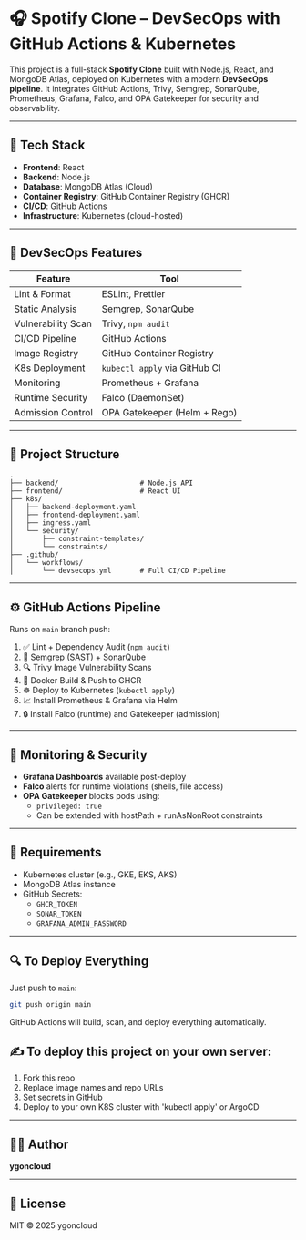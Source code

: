 # 🎧 Spotify Clone – DevSecOps with GitHub Actions & Kubernetes

This project is a full-stack **Spotify Clone** built with Node.js, React, and MongoDB Atlas, deployed on Kubernetes with a modern **DevSecOps pipeline**. It integrates GitHub Actions, Trivy, Semgrep, SonarQube, Prometheus, Grafana, Falco, and OPA Gatekeeper for security and observability.

---

## 🚀 Tech Stack

- **Frontend**: React
- **Backend**: Node.js
- **Database**: MongoDB Atlas (Cloud)
- **Container Registry**: GitHub Container Registry (GHCR)
- **CI/CD**: GitHub Actions
- **Infrastructure**: Kubernetes (cloud-hosted)

---

## 🔐 DevSecOps Features

| Feature              | Tool                          |
|---------------------|-------------------------------|
| Lint & Format       | ESLint, Prettier              |
| Static Analysis     | Semgrep, SonarQube            |
| Vulnerability Scan  | Trivy, `npm audit`            |
| CI/CD Pipeline      | GitHub Actions                |
| Image Registry      | GitHub Container Registry     |
| K8s Deployment      | `kubectl apply` via GitHub CI |
| Monitoring          | Prometheus + Grafana          |
| Runtime Security    | Falco (DaemonSet)             |
| Admission Control   | OPA Gatekeeper (Helm + Rego)  |

---

## 📁 Project Structure

```
.
├── backend/                    # Node.js API
├── frontend/                   # React UI
├── k8s/
│   ├── backend-deployment.yaml
│   ├── frontend-deployment.yaml
│   ├── ingress.yaml
│   └── security/
│       ├── constraint-templates/
│       └── constraints/
├── .github/
│   └── workflows/
│       └── devsecops.yml       # Full CI/CD Pipeline
```

---

## ⚙️ GitHub Actions Pipeline

Runs on `main` branch push:
1. ✅ Lint + Dependency Audit (`npm audit`)
2. 🧠 Semgrep (SAST) + SonarQube
3. 🔍 Trivy Image Vulnerability Scans
4. 🐳 Docker Build & Push to GHCR
5. ☸️ Deploy to Kubernetes (`kubectl apply`)
6. 📈 Install Prometheus & Grafana via Helm
7. 🔒 Install Falco (runtime) and Gatekeeper (admission)

---

## 🧪 Monitoring & Security

- **Grafana Dashboards** available post-deploy
- **Falco** alerts for runtime violations (shells, file access)
- **OPA Gatekeeper** blocks pods using:
  - `privileged: true`
  - Can be extended with hostPath + runAsNonRoot constraints

---

## 🔧 Requirements

- Kubernetes cluster (e.g., GKE, EKS, AKS)
- MongoDB Atlas instance
- GitHub Secrets:
  - `GHCR_TOKEN`
  - `SONAR_TOKEN`
  - `GRAFANA_ADMIN_PASSWORD`

---

## 🔍 To Deploy Everything

Just push to `main`:

```bash
git push origin main
```

GitHub Actions will build, scan, and deploy everything automatically.


## ✍️ To deploy this project on your own server:

1. Fork this repo
2. Replace image names and repo URLs 
3. Set secrets in GitHub
4. Deploy to your own K8S cluster with 'kubectl apply' or ArgoCD

---


## 🧑‍💻 Author

**ygoncloud**

---

## 📄 License

MIT © 2025 ygoncloud

